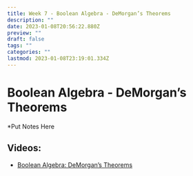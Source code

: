 ```yaml
---
title: Week 7 - Boolean Algebra - DeMorgan’s Theorems
description: ""
date: 2023-01-08T20:56:22.880Z
preview: ""
draft: false
tags: ""
categories: ""
lastmod: 2023-01-08T23:19:01.334Z
---
```

# Boolean Algebra - DeMorgan’s Theorems
*Put Notes Here

## Videos:
- [Boolean Algebra: DeMorgan’s Theorems](https://youtu.be/7gAnhE6gbNc)

